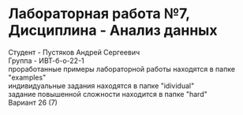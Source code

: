 # Лабораторная работа №7, Дисциплина - Анализ данных
Студент - Пустяков Андрей Сергеевич
<br>
Группа - ИВТ-б-о-22-1
<br>
проработанные примеры лабораторной работы находятся в папке "examples"
<br>
индивидуальные задания находятся в папке "idividual"
<br>
задание повышенной сложности находится в папке "hard"
<br>
Вариант 26 (7)
